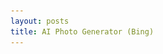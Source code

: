 ```yaml
---
layout: posts
title: AI Photo Generator (Bing)
---
```

<html lang="en">
<head>
    <meta charset="UTF-8">
    <meta name="viewport" content="width=device-width, initial-scale=1.0">
    <title>Bing Image Creator Results</title>
    <style>
        ul {
            list-style-type: none;
            padding: 0;
            display: flex;
            flex-wrap: wrap;
            margin: -5px;
        }

        li {
            width: 50%;
            box-sizing: border-box;
            padding: 5px;
        }

        img {
            width: 100%;
            height: auto;
            display: block;
            margin: 0 auto;
        }
    </style>
</head>
<body>

<p dir="rtl" style="text-align: right;">
در این قسمت با استفاده از سایت bing.com در قسمت هوش مصنوعی خواستم که یک دختر با مشخصاتی که دادم در حال کد زدن رسم کند و نتایج به این صورت شد :</p>
<ul>
    <li><img src="../assets/images/6.jpg" alt="Result Image 1"></li>
    <li><img src="../assets/images/7.jpg" alt="Result Image 2"></li>
    <li><img src="../assets/images/8.jpg" alt="Result Image 3"></li>
    <li><img src="../assets/images/9.jpg" alt="Result Image 4"></li>
</ul>

<p dir="rtl" style="text-align: right;">
برای نمونه های بیشتر از بینگ خواستم که ایران کنونی را به سبک ایران باستان و هخوامنشی ترسیم کند و نتایج به این صورت شد:
 </p>
<ul>
    <li><img src="../assets/images/10.jpg" alt="Result Image 10"></li>
    <li><img src="../assets/images/11.jpg" alt="Result Image 11"></li>
    <li><img src="../assets/images/12.jpg" alt="Result Image 12"></li>
    <li><img src="../assets/images/13.jpg" alt="Result Image 13"></li>
</ul>

<p dir="rtl" style="text-align: right;">
برای یک نمونه دیگر از بینگ خواستم که ایران را در دوره صفویه ترسیم کند و نتایج به این صورت شد:
 </p>
<ul>
    <li><img src="../assets/images/14.jpg" alt="Result Image 14"></li>
    <li><img src="../assets/images/15.jpg" alt="Result Image 15"></li>
    <li><img src="../assets/images/16.jpg" alt="Result Image 16"></li>
    <li><img src="../assets/images/17.jpg" alt="Result Image 17"></li>
</ul>

</body>
</html>
